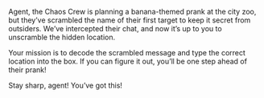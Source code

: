 Agent, the Chaos Crew is planning a banana-themed prank at the city zoo, but they’ve scrambled the name of their first target to keep it secret from outsiders. We’ve intercepted their chat, and now it’s up to you to unscramble the hidden location.

Your mission is to decode the scrambled message and type the correct location into the box. If you can figure it out, you’ll be one step ahead of their prank!

Stay sharp, agent! You’ve got this!